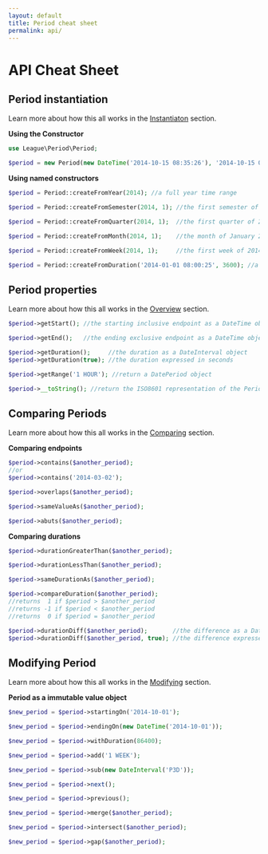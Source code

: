```yaml
---
layout: default
title: Period cheat sheet
permalink: api/
---
```


# API Cheat Sheet

## Period instantiation

Learn more about how this all works in the [Instantiaton](/instantiation/) section.

__Using the Constructor__

~~~php
use League\Period\Period;

$period = new Period(new DateTime('2014-10-15 08:35:26'), '2014-10-15 08:53:12');
~~~

__Using named constructors__

~~~php
$period = Period::createFromYear(2014); //a full year time range
~~~

~~~php
$period = Period::createFromSemester(2014, 1); //the first semester of 2014
~~~

~~~php
$period = Period::createFromQuarter(2014, 1);  //the first quarter of 2014
~~~

~~~php
$period = Period::createFromMonth(2014, 1);    //the month of January 2014
~~~

~~~php
$period = Period::createFromWeek(2014, 1);     //the first week of 2014
~~~

~~~php
$period = Period::createFromDuration('2014-01-01 08:00:25', 3600); //a 1 hour time range
~~~

## Period properties

Learn more about how this all works in the [Overview](/overview/) section.

~~~php
$period->getStart(); //the starting inclusive endpoint as a DateTime object
~~~

~~~php
$period->getEnd();   //the ending exclusive endpoint as a DateTime object
~~~

~~~php
$period->getDuration();     //the duration as a DateInterval object
$period->getDuration(true); //the duration expressed in seconds
~~~

~~~php
$period->getRange('1 HOUR'); //return a DatePeriod object
~~~

~~~php
$period->__toString(); //return the ISO8601 representation of the Period
~~~

## Comparing Periods

Learn more about how this all works in the [Comparing](/comparing/) section.

__Comparing endpoints__

~~~php
$period->contains($another_period);
//or
$period->contains('2014-03-02');
~~~

~~~php
$period->overlaps($another_period);
~~~

~~~php
$period->sameValueAs($another_period);
~~~

~~~php
$period->abuts($another_period);
~~~

__Comparing durations__

~~~php
$period->durationGreaterThan($another_period);
~~~

~~~php
$period->durationLessThan($another_period);
~~~

~~~php
$period->sameDurationAs($another_period);
~~~

~~~php
$period->compareDuration($another_period);
//returns  1 if $period > $another_period
//returns -1 if $period < $another_period
//returns  0 if $period = $another_period
~~~

~~~php
$period->durationDiff($another_period);       //the difference as a DateInterval object
$period->durationDiff($another_period, true); //the difference expressed in seconds
~~~

## Modifying Period

Learn more about how this all works in the [Modifying](/modifying/) section.

__Period as a immutable value object__

~~~php
$new_period = $period->startingOn('2014-10-01');
~~~

~~~php
$new_period = $period->endingOn(new DateTime('2014-10-01'));
~~~

~~~php
$new_period = $period->withDuration(86400);
~~~

~~~php
$new_period = $period->add('1 WEEK');
~~~

~~~php
$new_period = $period->sub(new DateInterval('P3D'));
~~~

~~~php
$new_period = $period->next();
~~~

~~~php
$new_period = $period->previous();
~~~

~~~php
$new_period = $period->merge($another_period);
~~~

~~~php
$new_period = $period->intersect($another_period);
~~~

~~~php
$new_period = $period->gap($another_period);
~~~